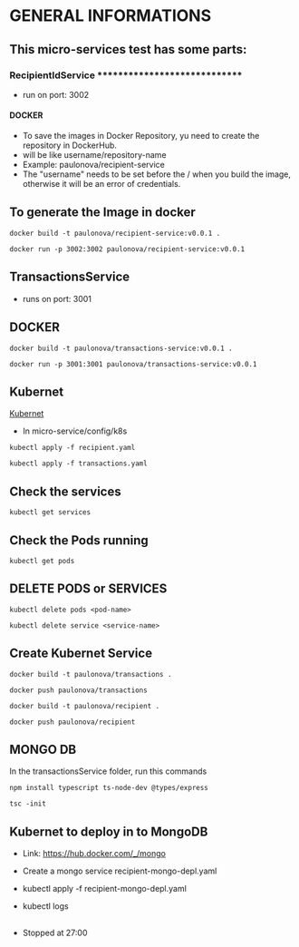 # GENERAL INFORMATIONS

## This micro-services test has some parts:

### RecipientIdService ****************************

-  run on port: 3002

#### DOCKER

- To save the images in Docker Repository, yu need to create the repository in DockerHub.
- will be like  username/repository-name
- Example: paulonova/recipient-service
- The "username" needs to be set before the / when you build the image, otherwise it will be an error of credentials.

## To generate the Image in docker
```
docker build -t paulonova/recipient-service:v0.0.1 .
```

```
docker run -p 3002:3002 paulonova/recipient-service:v0.0.1
```

## TransactionsService

- runs on port: 3001

## DOCKER

```
docker build -t paulonova/transactions-service:v0.0.1 .
```

```
docker run -p 3001:3001 paulonova/transactions-service:v0.0.1
```

## Kubernet

<a href="https://kubernetes.io/docs/tutorials/kubernetes-basics/expose/expose-intro/">Kubernet</a>

* In micro-service/config/k8s

```
kubectl apply -f recipient.yaml
```

```
kubectl apply -f transactions.yaml
```


<h2>Check the services</h2>

```
kubectl get services
```

<h2>Check the Pods running</h2>

```
kubectl get pods
```

<h2>DELETE PODS or SERVICES</h2>

```
kubectl delete pods <pod-name>
```

```
kubectl delete service <service-name>
```

<h2>Create Kubernet Service</h2>

```
docker build -t paulonova/transactions .
```

```
docker push paulonova/transactions
```

```
docker build -t paulonova/recipient .
```

```
docker push paulonova/recipient
```

## MONGO DB

<p>In the transactionsService folder, run this commands</p>

```
npm install typescript ts-node-dev @types/express
```

```
tsc -init
```

## Kubernet to deploy in to MongoDB

- Link: https://hub.docker.com/_/mongo

* Create a mongo service recipient-mongo-depl.yaml
* kubectl apply -f recipient-mongo-depl.yaml

* kubectl logs <pod name>


##

* Stopped at 27:00